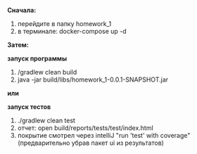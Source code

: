 
**Сначала:**
1. перейдите в папку homework_1
2. в терминале: docker-compose up -d

**Затем:**

**запуск программы**
1. /gradlew clean build
2. java -jar build/libs/homework_1-0.0.1-SNAPSHOT.jar

**или**

**запуск тестов**
1. ./gradlew clean test
2. отчет: open build/reports/tests/test/index.html
3. покрытие смотрел через intelliJ "run 'test' with coverage"(предварительно убрав пакет ui из результатов)


